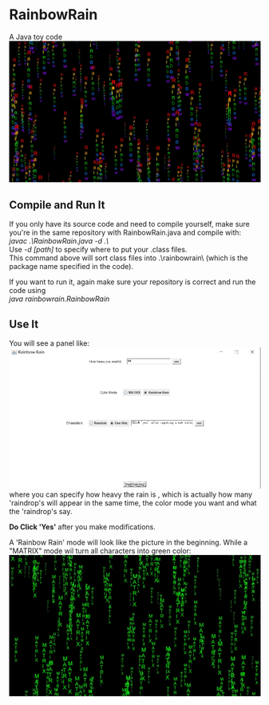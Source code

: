 # RainbowRain
A Java toy code
![image](https://github.com/4cce8er/RainbowRain/blob/master/images/run_rainbow_256.jpg)

## Compile and Run It
If you only have its source code and need to compile yourself, 
make sure you're in the same repository with RainbowRain.java and compile with:  
*javac .\\RainbowRain.java -d .\\*  
Use *-d [path]* to specify where to put your .class files.  
This command above will sort class files into .\rainbowrain\ (which is the package name specified in the code). 

If you want to run it, again make sure your repository is correct and run the code using  
*java rainbowrain.RainbowRain*

## Use It
You will see a panel like:  
![image](https://github.com/4cce8er/RainbowRain/blob/master/images/main_panel.jpg)  
where you can specify how heavy the rain is , which is actually how many 'raindrop's will appear in the same time, 
the color mode you want and what the 'raindrop's say.  

**Do Click 'Yes'** after you make modifications.  

A 'Rainbow Rain' mode will look like the picture in the beginning. While a "MATRIX" mode wil turn all characters into green color:  
![image](https://github.com/4cce8er/RainbowRain/blob/master/images/run_matrix_256.jpg)  